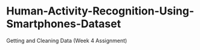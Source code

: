 # Human-Activity-Recognition-Using-Smartphones-Dataset
Getting and Cleaning Data (Week 4 Assignment)
